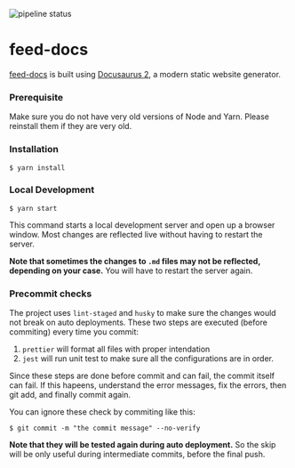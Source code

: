 ![pipeline status](https://github.com/feedpm/docs/feed-docs/workflows/deploy.yml/badge.svg)

# feed-docs

[feed-docs](https://feedpm.github.io/feed-docs/) is built using [Docusaurus 2](https://v2.docusaurus.io/), a modern static website generator.

### Prerequisite

Make sure you do not have very old versions of Node and Yarn. Please reinstall them if they are very old.

### Installation

```
$ yarn install
```

### Local Development

```
$ yarn start
```

This command starts a local development server and open up a browser window. Most changes are reflected live without having to restart the server.

**Note that sometimes the changes to `.md` files may not be reflected, depending on your case.** You will have to restart the server again.

### Precommit checks

The project uses `lint-staged` and `husky` to make sure the changes would not break on auto deployments. These two steps are executed (before commiting) every time you commit:

1. `prettier` will format all files with proper intendation
1. `jest` will run unit test to make sure all the configurations are in order.

Since these steps are done before commit and can fail, the commit itself can fail. If this hapeens, understand the error messages, fix the errors, then git add, and finally commit again.

You can ignore these check by commiting like this:

```
$ git commit -m "the commit message" --no-verify
```

**Note that they will be tested again during auto deployment.** So the skip will be only useful during intermediate commits, before the final push.
